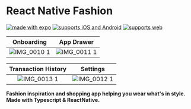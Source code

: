 # React Native Fashion

[![made with expo](https://img.shields.io/badge/MADE%20WITH%20EXPO-000.svg?style=for-the-badge&logo=expo&labelColor=4630eb&logoWidth=20)](https://expo.io/@ace26/projects/react-native-fashion) [![supports iOS and Android](https://img.shields.io/badge/Platforms-Native-4630EB.svg?style=for-the-badge&logo=EXPO&labelColor=000&logoColor=fff)](https://github.com/expo/expo) [![supports web](https://img.shields.io/badge/Platforms-Web-4630EB.svg?style=for-the-badge&logo=EXPO&labelColor=000&logoColor=fff)](https://github.com/expo/expo)

Onboarding             |  App Drawer 
:-------------------------:|:-------------------------:
![IMG_0010 1](https://user-images.githubusercontent.com/61952924/118363165-95e32780-b582-11eb-87e2-43e46c1c5c1c.PNG) | ![IMG_0011 1](https://user-images.githubusercontent.com/61952924/118363186-b90dd700-b582-11eb-9939-112dfd898755.PNG)
 
 
Transaction History             |  Settings | 
 :-------------------------:|:-------------------------:
![IMG_0013 1](https://user-images.githubusercontent.com/61952924/118363216-db075980-b582-11eb-9847-31f09ee49aa5.PNG) | ![IMG_0012 1](https://user-images.githubusercontent.com/61952924/118363238-f3777400-b582-11eb-8a26-4ef6d3011da3.PNG)


**Fashion inspiration and shopping app helping you wear what's in style. Made with Typescript & ReactNative.**

